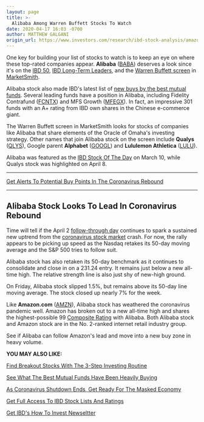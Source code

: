 ```yaml
---
layout: page
title: >-
  Alibaba Among Warren Buffett Stocks To Watch
date: 2020-04-17 16:03 -0700
author: MATTHEW GALGANI
origin_url: https://www.investors.com/research/ibd-stock-analysis/amazon-rival-alibaba-stock-among-warren-buffett-stocks-to-watch/
---
```





One key for building your list of stocks to watch is to keep an eye on where these top-rated companies appear. **Alibaba** ([BABA](https://research.investors.com/quote.aspx?symbol=BABA)) deserves a look since it's on the [IBD 50](https://research.investors.com/stock-lists/ibd-50/), [IBD Long-Term Leaders](https://www.investors.com/research/ibd-long-term-leaders-screen/), and the [Warren Buffett screen](https://www.investors.com/research/warren-buffett-stocks-investment-strategy/) in [MarketSmith](https://www.investors.com/product/marketsmith/?artProdLink=MarketSmith).


Alibaba stock also made IBD's latest list of [new buys by the best mutual funds](https://www.investors.com/etfs-and-funds/mutual-funds/best-mutual-funds-lead-apple-netflix-microsoft-google-coronavirus-stock-market-rebound-attempt/). Several leading funds have a position in Alibaba, including Fidelity Contrafund ([FCNTX](https://research.investors.com/quote.aspx?symbol=FCNTX)) and MFS Growth ([MFEGX](https://research.investors.com/quote.aspx?symbol=MFEGX)). In fact, an impressive 301 funds with an A+ rating from IBD own shares in the Chinese e-commerce giant.


The Warren Buffett screen in MarketSmith looks for stocks of companies like Alibaba that share elements of the Oracle of Omaha's investing strategy. Other names that join Alibaba stock on the screen include **Qualys** ([QLYS](https://research.investors.com/quote.aspx?symbol=QLYS)), Google parent **Alphabet** ([GOOGL](https://research.investors.com/quote.aspx?symbol=GOOGL)) and **Lululemon Athletica** ([LULU](https://research.investors.com/quote.aspx?symbol=LULU)).


Alibaba was featured as the [IBD Stock Of The Day](https://www.investors.com/research/ibd-stock-of-the-day/) on March 10, while Qualys stock was highlighted on April 8.




---


[Get Alerts To Potential Buy Points In The Coronavirus Rebound](https://www.investors.com/product/leaderboard/?artProdLink=Leaderboard)




---


Alibaba Stock Looks To Lead In Coronavirus Rebound
--------------------------------------------------


Time will tell if the April 2 [follow-through day](https://www.investors.com/how-to-invest/investors-corner/coronavirus-stock-market-crash-how-to-spot-a-stock-market-bottom/) continues to spark a sustained new uptrend from the [coronavirus stock market](https://www.investors.com/research/coronavirus-stock-market-crash-survival-guide/) crash. For now, the rally appears to be picking up speed as the Nasdaq retakes its 50-day moving average and the S&P 500 tries to follow suit.


Alibaba stock has also retaken its 50-day benchmark as it continues to consolidate and close in on a 231.24 entry. It remains just below a new all-time high. The relative strength line is also just shy of new-high ground.


On Friday, Alibaba stock slipped 1.5%, but remains above its 50-day line moving average. The stock closed up nearly 7% for the week.


Like **Amazon.com** ([AMZN](https://research.investors.com/quote.aspx?symbol=AMZN)), Alibaba stock has weathered the coronavirus pandemic well. Amazon has broken out to a new all-time high and shares the highest-possible 99 [Composite Rating](https://www.investors.com/ibd-data-stories/companies-now-outperforming-95-of-all-stocks/) with Alibaba. Both Alibaba stock and Amazon stock are in the No. 2-ranked internet retail industry group.


See if Alibaba can follow Amazon's lead and move into a new buy zone in heavy volume.


**YOU MAY ALSO LIKE:**


[Find Breakout Stocks With The 3-Step Investing Routine](https://www.investors.com/research/how-to-invest-in-the-stock-market-start-with-a-simple-routine/)


[See What The Best Mutual Funds Have Been Heavily Buying](https://www.investors.com/etfs-and-funds/mutual-funds/best-mutual-funds-lead-apple-netflix-microsoft-google-coronavirus-stock-market-rebound-attempt/)


[As Coronavirus Shutdown Ends, Get Ready For The Masked Economy](https://www.investors.com/news/economy/coronavirus-shutdown-will-end-get-ready-masked-economy/)


[Get Full Access To IBD Stock Lists And Ratings](https://www.investors.com/product/ibd-digital/?artProdLink=IBD_Digital)


[Get IBD's How To Invest Newseltter](https://shop.investors.com/offer/splashresponsive.aspx?id=newsletters-howtoinvest)




